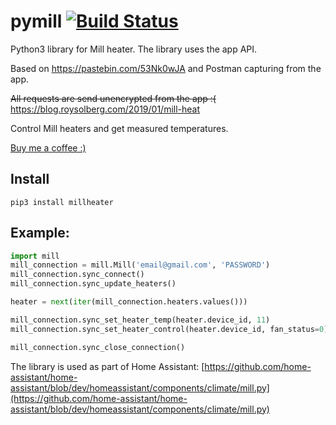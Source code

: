 # pymill [![Build Status](https://travis-ci.org/Danielhiversen/pymill.svg?branch=master)](https://travis-ci.org/Danielhiversen/pymill)

Python3 library for Mill heater. The library uses the app API.

Based on https://pastebin.com/53Nk0wJA and Postman capturing from the app.

~~All requests are send unencrypted from the app :(~~ https://blog.roysolberg.com/2019/01/mill-heat

Control Mill heaters and get measured temperatures.

[Buy me a coffee :)](http://paypal.me/dahoiv)



## Install
```
pip3 install millheater
```

## Example:

```python
import mill
mill_connection = mill.Mill('email@gmail.com', 'PASSWORD')
mill_connection.sync_connect()
mill_connection.sync_update_heaters()

heater = next(iter(mill_connection.heaters.values()))

mill_connection.sync_set_heater_temp(heater.device_id, 11)
mill_connection.sync_set_heater_control(heater.device_id, fan_status=0)

mill_connection.sync_close_connection()

```

The library is used as part of Home Assistant: [https://github.com/home-assistant/home-assistant/blob/dev/homeassistant/components/climate/mill.py](https://github.com/home-assistant/home-assistant/blob/dev/homeassistant/components/climate/mill.py)

